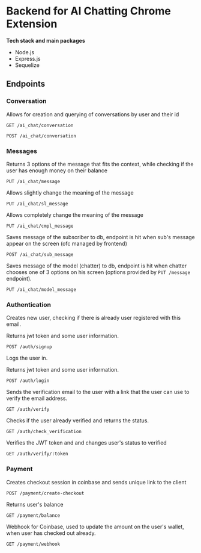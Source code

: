 # Backend for AI Chatting Chrome Extension

**Tech stack and main packages**
- Node.js
- Express.js
- Sequelize

## Endpoints

### Conversation
Allows for creation and querying of conversations by user and their id
```
GET /ai_chat/conversation
```
```
POST /ai_chat/conversation
```


### Messages
Returns 3 options of the message that fits the context, while checking if the user has enough money on their balance
```
PUT /ai_chat/message
```

Allows slightly change the meaning of the message
```
PUT /ai_chat/sl_message
```

Allows completely change the meaning of the message
```
PUT /ai_chat/cmpl_message
```

Saves message of the subscriber to db, endpoint is hit when sub's message appear on the screen (ofc managed by frontend)
```
POST /ai_chat/sub_message
```

Saves message of the model (chatter) to db, endpoint is hit when chatter chooses one of 3 options on his screen (options provided by `PUT /message` endpoint).
```
PUT /ai_chat/model_message
```

### Authentication
Creates new user, checking if there is already user registered with this email. 

Returns jwt token and some user information.
```
POST /auth/signup
```

Logs the user in.

Returns jwt token and some user information.
```
POST /auth/login
```

Sends the verification email to the user with a link that the user can use to verify the email address.
```
GET /auth/verify
```

Checks if the user already verified and returns the status.
```
GET /auth/check_verification
```

Verifies the JWT token and and changes user's status to verified
```
GET /auth/verify/:token
```

### Payment
Creates checkout session in coinbase and sends unique link to the client
```
POST /payment/create-checkout
```

Returns user's balance
```
GET /payment/balance
```

Webhook for Coinbase, used to update the amount on the user's wallet, when user has checked out already.
```
GET /payment/webhook
```


